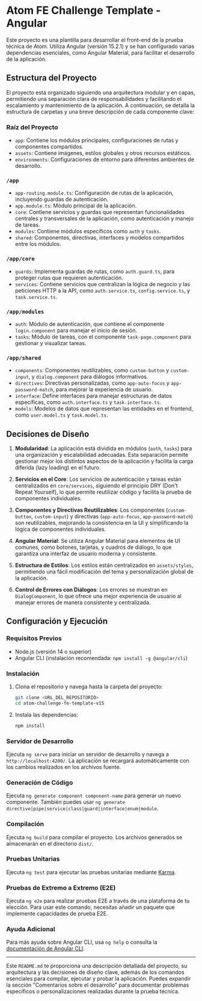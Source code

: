 
# Atom FE Challenge Template - Angular

Este proyecto es una plantilla para desarrollar el front-end de la prueba técnica de Atom. Utiliza Angular (versión 15.2.1) y se han configurado varias dependencias esenciales, como Angular Material, para facilitar el desarrollo de la aplicación.

## Estructura del Proyecto

El proyecto está organizado siguiendo una arquitectura modular y en capas, permitiendo una separación clara de responsabilidades y facilitando el escalamiento y mantenimiento de la aplicación. A continuación, se detalla la estructura de carpetas y una breve descripción de cada componente clave:

### Raíz del Proyecto
- `app`: Contiene los módulos principales, configuraciones de rutas y componentes compartidos.
- `assets`: Contiene imágenes, estilos globales y otros recursos estáticos.
- `environments`: Configuraciones de entorno para diferentes ambientes de desarrollo.

### `/app`
- `app-routing.module.ts`: Configuración de rutas de la aplicación, incluyendo guardas de autenticación.
- `app.module.ts`: Módulo principal de la aplicación.
- `core`: Contiene servicios y guardas que representan funcionalidades centrales y transversales de la aplicación, como autenticación y manejo de tareas.
- `modules`: Contiene módulos específicos como `auth` y `tasks`.
- `shared`: Componentes, directivas, interfaces y modelos compartidos entre los módulos.

### `/app/core`
- `guards`: Implementa guardas de rutas, como `auth.guard.ts`, para proteger rutas que requieren autenticación.
- `services`: Contiene servicios que centralizan la lógica de negocio y las peticiones HTTP a la API, como `auth.service.ts`, `config.service.ts`, y `task.service.ts`.

### `/app/modules`
- `auth`: Módulo de autenticación, que contiene el componente `login.component` para manejar el inicio de sesión.
- `tasks`: Módulo de tareas, con el componente `task-page.component` para gestionar y visualizar tareas.

### `/app/shared`
- `components`: Componentes reutilizables, como `custom-button` y `custom-input`, y `dialog.component` para diálogos informativos.
- `directives`: Directivas personalizadas, como `app-auto-focus` y `app-password-match`, para mejorar la experiencia de usuario.
- `interface`: Define interfaces para manejar estructuras de datos específicas, como `auth.interface.ts` y `task.interface.ts`.
- `models`: Modelos de datos que representan las entidades en el frontend, como `user.model.ts` y `task.model.ts`.

## Decisiones de Diseño

1. **Modularidad**: La aplicación está dividida en módulos (`auth`, `tasks`) para una organización y escalabilidad adecuadas. Esta separación permite gestionar mejor los distintos aspectos de la aplicación y facilita la carga diferida (lazy loading) en el futuro.

2. **Servicios en el Core**: Los servicios de autenticación y tareas están centralizados en `core/services`, siguiendo el principio DRY (Don't Repeat Yourself), lo que permite reutilizar código y facilita la prueba de componentes individuales.

3. **Componentes y Directivas Reutilizables**: Los componentes (`custom-button`, `custom-input`) y directivas (`app-auto-focus`, `app-password-match`) son reutilizables, mejorando la consistencia en la UI y simplificando la lógica de componentes individuales.

4. **Angular Material**: Se utiliza Angular Material para elementos de UI comunes, como botones, tarjetas, y cuadros de diálogo, lo que garantiza una interfaz de usuario moderna y consistente.

5. **Estructura de Estilos**: Los estilos están centralizados en `assets/styles`, permitiendo una fácil modificación del tema y personalización global de la aplicación.

6. **Control de Errores con Diálogos**: Los errores se muestran en `DialogComponent`, lo que ofrece una mejor experiencia de usuario al manejar errores de manera consistente y centralizada.

## Configuración y Ejecución

### Requisitos Previos

- Node.js (versión 14 o superior)
- Angular CLI (instalación recomendada: `npm install -g @angular/cli`)

### Instalación

1. Clona el repositorio y navega hasta la carpeta del proyecto:
   ```bash
   git clone <URL_DEL_REPOSITORIO>
   cd atom-challenge-fe-template-v15
   ```

2. Instala las dependencias:
   ```bash
   npm install
   ```

### Servidor de Desarrollo

Ejecuta `ng serve` para iniciar un servidor de desarrollo y navega a `http://localhost:4200/`. La aplicación se recargará automáticamente con los cambios realizados en los archivos fuente.

### Generación de Código

Ejecuta `ng generate component component-name` para generar un nuevo componente. También puedes usar `ng generate directive|pipe|service|class|guard|interface|enum|module`.

### Compilación

Ejecuta `ng build` para compilar el proyecto. Los archivos generados se almacenarán en el directorio `dist/`.

### Pruebas Unitarias

Ejecuta `ng test` para ejecutar las pruebas unitarias mediante [Karma](https://karma-runner.github.io).

### Pruebas de Extremo a Extremo (E2E)

Ejecuta `ng e2e` para realizar pruebas E2E a través de una plataforma de tu elección. Para usar este comando, necesitas añadir un paquete que implemente capacidades de prueba E2E.

### Ayuda Adicional

Para más ayuda sobre Angular CLI, usa `ng help` o consulta la [documentación de Angular CLI](https://angular.io/cli).

---

Este `README.md` te proporciona una descripción detallada del proyecto, su arquitectura y las decisiones de diseño clave, además de los comandos esenciales para compilar, ejecutar y probar la aplicación. Puedes expandir la sección "Comentarios sobre el desarrollo" para documentar problemas específicos o personalizaciones realizadas durante la prueba técnica.
